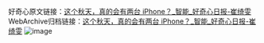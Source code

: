 好奇心原文链接：[这个秋天，真的会有两台 iPhone？_智能_好奇心日报-崔绮雯](https://www.qdaily.com/articles/1757.html)
WebArchive归档链接：[这个秋天，真的会有两台 iPhone？_智能_好奇心日报-崔绮雯](http://web.archive.org/web/20190623150031/https://www.qdaily.com/articles/1757.html)
![image](http://ww3.sinaimg.cn/large/007d5XDply1g3v4kjt025j30u043ib29)